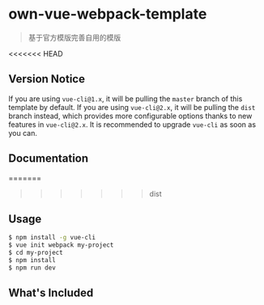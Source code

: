 # own-vue-webpack-template

> 基于官方模版完善自用的模版

<<<<<<< HEAD
## Version Notice

If you are using `vue-cli@1.x`, it will be pulling the `master` branch of this template by default. If you are using `vue-cli@2.x`, it will be pulling the `dist` branch instead, which provides more configurable options thanks to new features in `vue-cli@2.x`. It is recommended to upgrade `vue-cli` as soon as you can.

## Documentation
=======
>>>>>>> dist


## Usage

``` bash
$ npm install -g vue-cli
$ vue init webpack my-project
$ cd my-project
$ npm install
$ npm run dev
```

## What's Included

